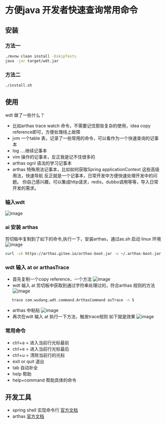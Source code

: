 # 方便java 开发者快速查询常用命令

## 安装
### 方法一
```bash
./mvnw clean install -DskipTests 
java -jar target/wdt.jar
```
### 方法二
```bash
./install.sh
```

## 使用
wdt 做了一些什么？
* 比如arthas trace watch 命令，不需要记住那些复杂的使用，idea copy reference即可，方便处理线上故障
* jvm 一个table 表，记录了一些常用的命令，可以看作为一个快速查询的记事本
* log  ....继续记事本
* vim 操作的记事本，反正我是记不住很多的
* arthas ognl 语法的学习记事本
* arthas 特殊用法记事本，比如如何获取Spring applicationContext 这些高级用法，快速导航
反正就是一个记事本，日常开发中方便快速处理开发中的问题。
你自己感兴趣，可以集成http请求，redis，dubbo调用等等，导入日常开发的需求。
###  输入wdt
![image](https://user-images.githubusercontent.com/20874972/69648806-f8064f00-10a6-11ea-8ce5-9c9898fb69ea.png)

### ai 安装 arthas
  剪切板中复制到了如下的命令,执行一下，安装arthas，通过as.sh 启动 linux 环境
  ![image](https://user-images.githubusercontent.com/20874972/69729157-d10c5380-1160-11ea-8cfd-caa38af8c0df.png)
```bash
curl -sk https://arthas.gitee.io/arthas-boot.jar -o ~/.arthas-boot.jar  && echo "alias as.sh='java -jar ~/.arthas-boot.jar --repo-mirror aliyun --use-http'" >> ~/.bashrc && source ~/.bashrc
```
### wdt 输入 at or arthasTrace
 *  首先复制一个copy reference，一个方法
  ![image](https://user-images.githubusercontent.com/20874972/69729310-0dd84a80-1161-11ea-9057-091b75029f4c.png)
 *  wdt 输入 at
  剪切板中获取到通过字符串处理过的，符合arthas 规则的方法
  ![image](https://user-images.githubusercontent.com/20874972/69729643-a79ff780-1161-11ea-9fbf-01607f5cd2ab.png)
 ```bash
    trace com.wudang.wdt.command.ArthasCommand asTrace -n 5
 ```
* arthas 中粘贴
![image](https://user-images.githubusercontent.com/20874972/69729700-c605f300-1161-11ea-8d00-6b6928e2831b.png)
*  再次在wdt 输入 at 执行一下方法，触发trace规则
 如下就是效果
![image](https://user-images.githubusercontent.com/20874972/69729819-f2217400-1161-11ea-81fe-2e32e9274304.png)

  

### 常用命令
* ctrl+a = 进入当前行光标最前   
* ctrl+e = 进入当前行光标最后
* ctrl+u = 清除当前行的光标     
* exit or quit 退出
* tab 自动补全                
* help  帮助
* help+command 帮助具体的命令

## 开发工具
* spring shell 实现命令行 [官方文档](https://docs.spring.io/spring-shell/docs/2.0.0.RELEASE/reference/htmlsingle/#extending-spring-shell)
* arthas [官方文档](https://alibaba.github.io/arthas/)